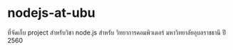 # nodejs-at-ubu
ที่จัดเก็บ project สำหรับวิชา node.js สำหรับ วิทยาการคอมพิวเตอร์ มหาวิทยาลัยอุบลราชธานี ปี 2560
